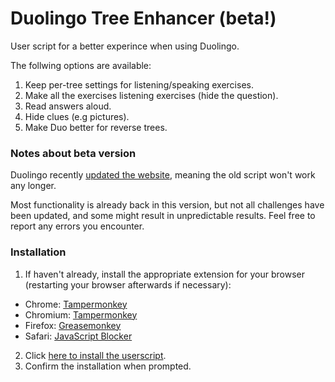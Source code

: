 # Duolingo Tree Enhancer (beta!)
User script for a better experince when using Duolingo.

The follwing options are available:

1. Keep per-tree settings for listening/speaking exercises.
2. Make all the exercises listening exercises (hide the question).
3. Read answers aloud.
4. Hide clues (e.g pictures).
4. Make Duo better for reverse trees.

### Notes about beta version

Duolingo recently [updated the website](https://www.duolingo.com/comment/23099431),
meaning the old script won't work any longer.


Most functionality is already back in this version, but not all challenges have been updated,
and some might result in unpredictable results. Feel free to report any errors you encounter.

### Installation


1. If haven't already, install the appropriate extension for your browser (restarting your browser afterwards if necessary):
 * Chrome: [Tampermonkey](https://chrome.google.com/webstore/detail/tampermonkey/dhdgffkkebhmkfjojejmpbldmpobfkfo?hl=en)
 * Chromium: [Tampermonkey](https://chrome.google.com/webstore/detail/tampermonkey/dhdgffkkebhmkfjojejmpbldmpobfkfo?hl=en)
 * Firefox: [Greasemonkey](https://addons.mozilla.org/en-US/firefox/addon/greasemonkey/)
 * Safari: [JavaScript Blocker](http://javascript-blocker.toggleable.com/)
2. Click [here to install the userscript](https://github.com/camiloaa/duolingotreeenhancer/raw/master/DuolingoTreeEnhancer.user.js).
3. Confirm the installation when prompted.
